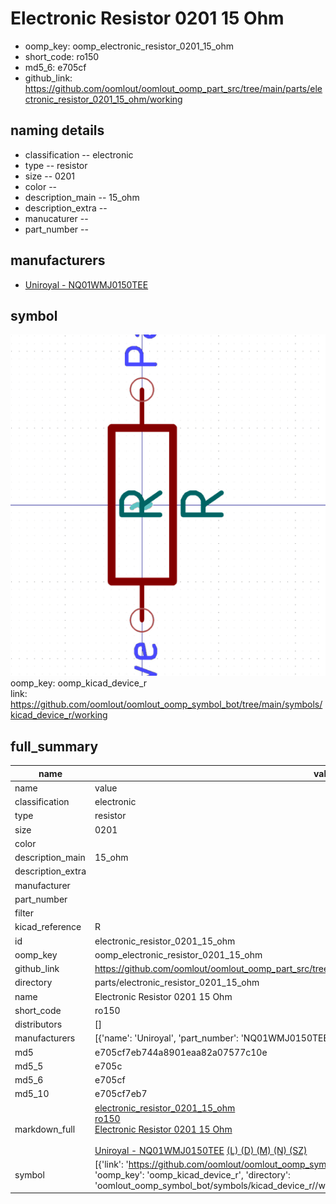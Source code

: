 # Electronic Resistor 0201 15 Ohm

  
* oomp_key: oomp_electronic_resistor_0201_15_ohm 
* short_code: ro150
* md5_6: e705cf  
* github_link: https://github.com/oomlout/oomlout_oomp_part_src/tree/main/parts/electronic_resistor_0201_15_ohm/working  
## naming details
* classification -- electronic
* type -- resistor
* size -- 0201
* color -- 
* description_main -- 15_ohm
* description_extra -- 
* manucaturer -- 
* part_number -- 


## manufacturers
* [Uniroyal - NQ01WMJ0150TEE]()  

## symbol

![](symbol/0/working/working_600.png)  
oomp_key: oomp_kicad_device_r  
link: https://github.com/oomlout/oomlout_oomp_symbol_bot/tree/main/symbols/kicad_device_r/working  


## full_summary
| name | value | 
| --- | --- | 
| name | value | 
| classification | electronic | 
| type | resistor | 
| size | 0201 | 
| color |  | 
| description_main | 15_ohm | 
| description_extra |  | 
| manufacturer |  | 
| part_number |  | 
| filter |  | 
| kicad_reference | R | 
| id | electronic_resistor_0201_15_ohm | 
| oomp_key | oomp_electronic_resistor_0201_15_ohm | 
| github_link | https://github.com/oomlout/oomlout_oomp_part_src/tree/main/parts/electronic_resistor_0201_15_ohm/working | 
| directory | parts/electronic_resistor_0201_15_ohm | 
| name | Electronic Resistor 0201 15 Ohm | 
| short_code | ro150 | 
| distributors | [] | 
| manufacturers | [{'name': 'Uniroyal', 'part_number': 'NQ01WMJ0150TEE', 'link': '', 'id': 'manufacturer_uniroyal'}] | 
| md5 | e705cf7eb744a8901eaa82a07577c10e | 
| md5_5 | e705c | 
| md5_6 | e705cf | 
| md5_10 | e705cf7eb7 | 
| markdown_full | [electronic_resistor_0201_15_ohm](https://github.com/oomlout/oomlout_oomp_part_src/tree/main/parts/electronic_resistor_0201_15_ohm/working)<br>[ro150](https://github.com/oomlout/oomlout_oomp_part_src/tree/main/parts/electronic_resistor_0201_15_ohm/working)<br>[Electronic Resistor 0201 15 Ohm](https://github.com/oomlout/oomlout_oomp_part_src/tree/main/parts/electronic_resistor_0201_15_ohm/working)<br><br>[Uniroyal - NQ01WMJ0150TEE]() [(L)  ](https://www.lcsc.com/search?q=NQ01WMJ0150TEE)[(D)  ](https://www.digikey.com/en/products?,keywords=NQ01WMJ0150TEE)[(M)  ](https://www.mouser.com/Search/Refine?Keyword=NQ01WMJ0150TEE)[(N)  ](https://www.newark.com/search?st=NQ01WMJ0150TEE)[(SZ)  ](https://so.szlcsc.com/global.html?k=NQ01WMJ0150TEE)<br> | 
| symbol | [{'link': 'https://github.com/oomlout/oomlout_oomp_symbol_bot/tree/main/symbols/kicad_device_r', 'oomp_key': 'oomp_kicad_device_r', 'directory': 'oomlout_oomp_symbol_bot/symbols/kicad_device_r//working/working.kicad_sym'}] | 
